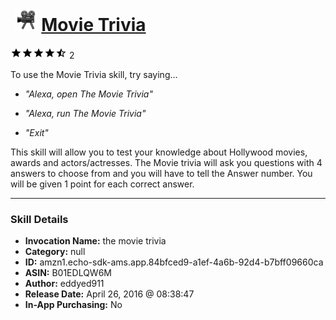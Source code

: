 # &nbsp;<img src="skill_icon" alt="Movie Trivia icon" width="36"> [Movie Trivia](http://alexa.amazon.com/#skills/amzn1.echo-sdk-ams.app.84bfced9-a1ef-4a6b-92d4-b7bff09660ca)
![4.5 stars](../../images/ic_star_black_18dp_1x.png)![4.5 stars](../../images/ic_star_black_18dp_1x.png)![4.5 stars](../../images/ic_star_black_18dp_1x.png)![4.5 stars](../../images/ic_star_black_18dp_1x.png)![4.5 stars](../../images/ic_star_half_black_18dp_1x.png) 2

To use the Movie Trivia skill, try saying...

* *"Alexa, open The Movie Trivia"*

* *"Alexa, run The Movie Trivia"*

* *"Exit"*

This skill will allow you to test your knowledge about Hollywood movies, awards and actors/actresses. The Movie trivia will ask you questions with 4 answers to choose from and you will have to tell the Answer number. You will be given 1 point for each correct answer.

***

### Skill Details

* **Invocation Name:** the movie trivia
* **Category:** null
* **ID:** amzn1.echo-sdk-ams.app.84bfced9-a1ef-4a6b-92d4-b7bff09660ca
* **ASIN:** B01EDLQW6M
* **Author:** eddyed911
* **Release Date:** April 26, 2016 @ 08:38:47
* **In-App Purchasing:** No
